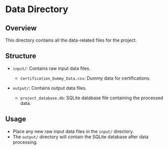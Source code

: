 # Data Directory

## Overview

This directory contains all the data-related files for the project.

## Structure

- `input/`: Contains raw input data files.
  - `Certification_Dummy_Data.csv`: Dummy data for certifications.
  
- `output/`: Contains output data files.
  - `project_database.db`: SQLite database file containing the processed data.

## Usage

- Place any new raw input data files in the `input/` directory.
- The `output/` directory will contain the SQLite database after data processing.